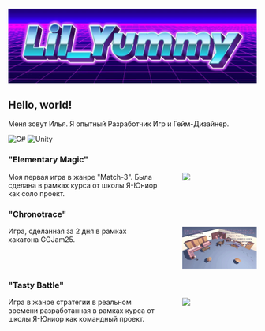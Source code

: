 ![Header](https://github.com/lilYummy228/lilYummy228/blob/main/Assets/Title.jpg)

<h2> Hello, world! </h2>
Меня зовут Илья. Я опытный Разработчик Игр и Гейм-Дизайнер.

<img src="https://cdn.jsdelivr.net/gh/devicons/devicon/icons/csharp/csharp-original.svg" width="50" alt="C#"> <img src="https://cdn.jsdelivr.net/gh/devicons/devicon/icons/unity/unity-original.svg" width="50" alt="Unity">

<h3>"Elementary Magic"</h3>
	<div style="float: left; width: 60%;">
		Моя первая игра в жанре "Match-3". Была сделана в рамках курса от школы Я-Юниор как соло проект.
	</div>
		<img src="https://github.com/lilYummy228/lilYummy228/blob/main/Assets/ElementaryMagic.gif" style="float: right; width: 30%;">
	<div style="clear: both;"></div>

<h3>"Chronotrace"</h3>
	<div style="float: left; width: 60%;">
		Игра, сделанная за 2 дня в рамках хакатона GGJam25.
	</div>
		<img src="https://github.com/lilYummy228/lilYummy228/blob/main/Assets/Chronotrace.gif" style="float: right; width: 30%;">
	<div style="clear: both;"></div>

<h3>"Tasty Battle"</h3>
	<div style="float: left; width: 60%;">
		Игра в жанре стратегии в реальном времени разработанная в рамках курса от школы Я-Юниор как командный проект.
	</div>
		<img src="https://github.com/lilYummy228/lilYummy228/blob/main/Assets/TastyBattle.gif" style="float: right; width: 30%;">
	<div style="clear: both;"></div>